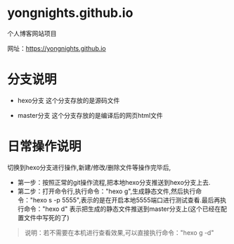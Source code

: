 # yongnights.github.io
个人博客网站项目

网址：https://yongnights.github.io

# 分支说明
- hexo分支
    这个分支存放的是源码文件

- master分支
    这个分支存放的是编译后的网页html文件
    
# 日常操作说明
切换到hexo分支进行操作,新建/修改/删除文件等操作完毕后,
- 第一步：按照正常的git操作流程,把本地hexo分支推送到hexo分支上去.
- 第二步：打开命令行,执行命令："hexo g",生成静态文件,然后执行命令："hexo s -p 5555",表示的是在开启本地5555端口进行测试查看.最后再执行命令："hexo d" 表示把生成的静态文件推送到master分支上(这个已经在配置文件中写死的了)

> 说明：若不需要在本机进行查看效果,可以直接执行命令："hexo g -d"



